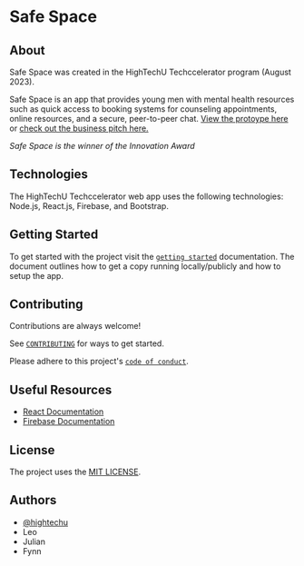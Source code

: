 # Safe Space

## About

<!-- You will want to modify the text below to include a short description of your app -->
<!-- You will want to modify the documentation link to your app's help page -->

Safe Space was created in the HighTechU Techccelerator program (August 2023).

Safe Space is an app that provides young men with mental health resources such as quick access to booking systems for counseling appointments, online resources, and a secure, peer-to-peer chat. [View the protoype here](https://safespace-a744f.firebaseapp.com/) or [check out the business pitch here.](https://docs.google.com/presentation/d/1YuhBh8Cu42MCOk6tpnndt5Q500_6C1KRCNN3KckgBtA/edit#slide=id.p)

_Safe Space is the winner of the Innovation Award_

## Technologies

The HighTechU Techccelerator web app uses the following technologies: Node.js, React.js, Firebase, and Bootstrap.

## Getting Started

To get started with the project visit the [`getting started`](docs/GETTING_STARTED.md) documentation. The document outlines how to get a copy running locally/publicly and how to setup the app.

## Contributing

Contributions are always welcome!

See [`CONTRIBUTING`](.github/CONTRIBUTING.md) for ways to get started.

Please adhere to this project's [`code of conduct`](CODE_OF_CONDUCT.md).

## Useful Resources

* [React Documentation](https://react.dev/reference/react)
* [Firebase Documentation](https://firebase.google.com/docs?gad=1&gclid=Cj0KCQjwzdOlBhCNARIsAPMwjbzPQ-Agmh5XfsQcmfi5jzcgb5lp9x1lHb9xjZqGsFUmLq4MXlq2CqYaAnlIEALw_wcB&gclsrc=aw.ds)

## License

The project uses the [MIT LICENSE](https://choosealicense.com/licenses/mit/).

## Authors

<!-- You will want modify the authors list below to include all contributing team members. -->

- [@hightechu](https://github.com/hightechu)
- Leo
- Julian
- Fynn
